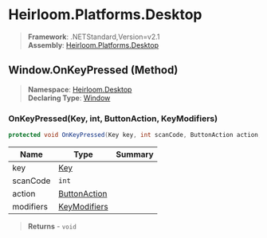 # Heirloom.Platforms.Desktop

> **Framework**: .NETStandard,Version=v2.1  
> **Assembly**: [Heirloom.Platforms.Desktop][0]

## Window.OnKeyPressed (Method)

> **Namespace**: [Heirloom.Desktop][0]  
> **Declaring Type**: [Window][1]

### OnKeyPressed(Key, int, ButtonAction, KeyModifiers)

```cs
protected void OnKeyPressed(Key key, int scanCode, ButtonAction action, KeyModifiers modifiers)
```

| Name      | Type              | Summary |
|-----------|-------------------|---------|
| key       | [Key][2]          |         |
| scanCode  | `int`             |         |
| action    | [ButtonAction][3] |         |
| modifiers | [KeyModifiers][4] |         |

> **Returns** - `void`

[0]: ../../../Heirloom.Platforms.Desktop.md
[1]: ../Window.md
[2]: ../Key.md
[3]: ../ButtonAction.md
[4]: ../KeyModifiers.md
